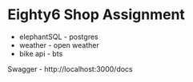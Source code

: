 # Eighty6 Shop Assignment



- elephantSQL - postgres
- weather - open weather
- bike api - bts


Swagger - http://localhost:3000/docs